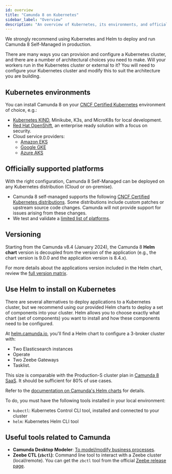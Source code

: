 ```yaml
---
id: overview
title: "Camunda 8 on Kubernetes"
sidebar_label: "Overview"
description: "An overview of Kubernetes, its environments, and officially supported platforms"
---
```


We strongly recommend using Kubernetes and Helm to deploy and run Camunda 8 Self-Managed in production.

There are many ways you can provision and configure a Kubernetes cluster, and there are a number of architectural choices you need to make. Will your workers run in the Kubernetes cluster or external to it? You will need to configure your Kubernetes cluster and modify this to suit the architecture you are building.

## Kubernetes environments

You can install Camunda 8 on your [CNCF Certified Kubernetes](https://www.cncf.io/training/certification/software-conformance/) environment of choice, e.g.:

- [Kubernetes KIND](https://github.com/kubernetes-sigs/kind), Minikube, K3s, and MicroK8s for local development.
- [Red Hat OpenShift](./platforms/redhat-openshift.md), an enterprise ready solution with a focus on security.
- Cloud service providers:
    - [Amazon EKS](./platforms/amazon-eks/amazon-eks.md)
    - [Google GKE](./platforms/google-gke.md)
    - [Azure AKS](./platforms/microsoft-aks.md)

## Officially supported platforms

With the right configuration, Camunda 8 Self-Managed can be deployed on any Kubernetes distribution (Cloud or on-premise). 
- Camunda 8 self-managed supports the following [CNCF Certified Kubernetes distributions](https://www.cncf.io/training/certification/software-conformance/). Some distributions include custom patches or upstream source code changes. Camunda will not provide support for issues arising from these changes.
- We test and validate a [limited list of platforms](./platforms/platforms.md).

## Versioning

Starting from the Camunda v8.4 (January 2024), the Camunda 8 **Helm chart** version is decoupled from the version of the application (e.g., the chart version is 9.0.0 and the application version is 8.4.x).

For more details about the applications version included in the Helm chart, review the [full version matrix](https://helm.camunda.io/camunda-platform/version-matrix/).

## Use Helm to install on Kubernetes

There are several alternatives to deploy applications to a Kubernetes cluster, but we recommend using our provided Helm charts to deploy a set of components into your cluster. Helm allows you to choose exactly what chart (set of components) you want to install and how these components need to be configured.

At [helm.camunda.io](https://helm.camunda.io/), you'll find a Helm chart to configure a 3-broker cluster with:

- Two Elasticsearch instances
- Operate
- Two Zeebe Gateways
- Tasklist.

This size is comparable with the Production-S cluster plan in [Camunda 8 SaaS](https://camunda.com/get-started/). It should be sufficient for 80% of use cases.

Refer to the [documentation on Camunda's Helm charts](./deploy.md) for details.

To do, you must have the following tools installed in your local environment:

- `kubectl`: Kubernetes Control CLI tool, installed and connected to your cluster
- `helm`: Kubernetes Helm CLI tool

## Useful tools related to Camunda

- **Camunda Desktop Modeler**: [To model/modify business processes](/components/modeler/desktop-modeler/index.md).
- **Zeebe CTL (`zbctl`)**: Command line tool to interact with a Zeebe cluster (local/remote). You can get the `zbctl` tool from the official [Zeebe release page](https://github.com/camunda-cloud/zeebe/releases).
